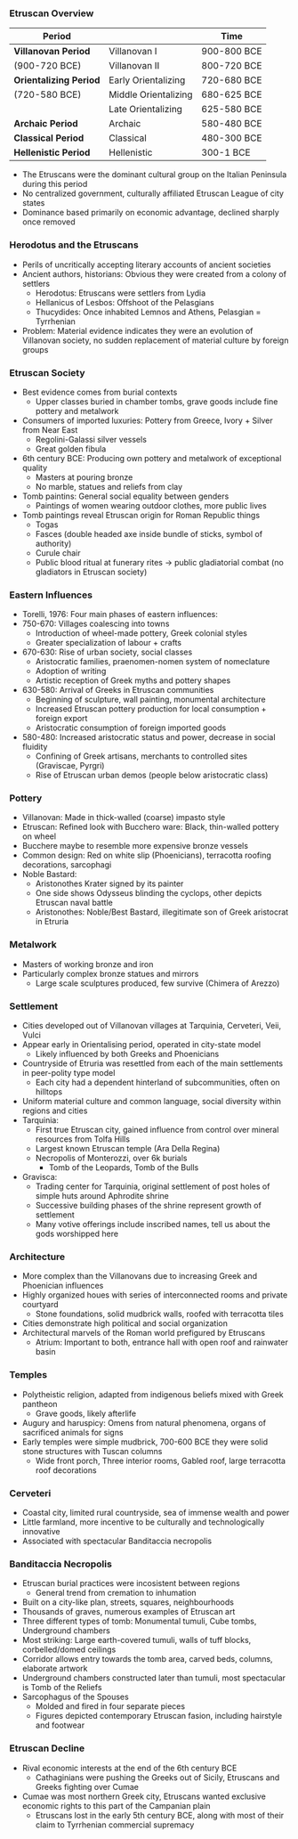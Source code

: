 ### Etruscan Overview
|Period| |Time|
|---|---|---|
|**Villanovan Period**|Villanovan I|900-800 BCE|
|(900-720 BCE)|Villanovan II|800-720 BCE|
|**Orientalizing Period**|Early Orientalizing|720-680 BCE|
|(720-580 BCE)|Middle Orientalizing|680-625 BCE|
| |Late Orientalizing|625-580 BCE|
|**Archaic Period**|Archaic|580-480 BCE|
|**Classical Period**|Classical|480-300 BCE|
|**Hellenistic Period**|Hellenistic|300-1 BCE|
 - The Etruscans were the dominant cultural group on the Italian Peninsula during this period
 - No centralized government, culturally affiliated Etruscan League of city states
 - Dominance based primarily on economic advantage, declined sharply once removed

### Herodotus and the Etruscans
 - Perils of uncritically accepting literary accounts of ancient societies
 - Ancient authors, historians: Obvious they were created from a colony of settlers
	 - Herodotus: Etruscans were settlers from Lydia
	 - Hellanicus of Lesbos: Offshoot of the Pelasgians
	 - Thucydides: Once inhabited Lemnos and Athens, Pelasgian = Tyrrhenian
 - Problem: Material evidence indicates they were an evolution of Villanovan society, no sudden replacement of material culture by foreign groups

### Etruscan Society
 - Best evidence comes from burial contexts
	 - Upper classes buried in chamber tombs, grave goods include fine pottery and metalwork
 - Consumers of imported luxuries: Pottery from Greece, Ivory + Silver from Near East
	 - Regolini-Galassi silver vessels
	 - Great golden fibula
 - 6th century BCE: Producing own pottery and metalwork of exceptional quality
	 - Masters at pouring bronze
	 - No marble, statues and reliefs from clay
 - Tomb paintins: General social equality between genders
	 - Paintings of women wearing outdoor clothes, more public lives
 - Tomb paintings reveal Etruscan origin for Roman Republic things
	 - Togas
	 - Fasces (double headed axe inside bundle of sticks, symbol of authority)
	 - Curule chair
	 - Public blood ritual at funerary rites -> public gladiatorial combat (no gladiators in Etruscan society)

### Eastern Influences
 - Torelli, 1976: Four main phases of eastern influences:
 - 750-670: Villages coalescing into towns
	 - Introduction of wheel-made pottery, Greek colonial styles
	 - Greater specialization of labour + crafts
 - 670-630: Rise of urban society, social classes
	 - Aristocratic families, praenomen-nomen system of nomeclature
	 - Adoption of writing
	 - Artistic reception of Greek myths and pottery shapes
 - 630-580: Arrival of Greeks in Etruscan communities
	 - Beginning of sculpture, wall painting, monumental architecture
	 - Increased Etruscan pottery production for local consumption + foreign export
	 - Aristocratic consumption of foreign imported goods
 - 580-480: Increased aristocratic status and power, decrease in social fluidity
	 - Confining of Greek artisans, merchants to controlled sites (Graviscae, Pyrgri)
	 - Rise of Etruscan urban demos (people below aristocratic class)

### Pottery
 - Villanovan: Made in thick-walled (coarse) impasto style
 - Etruscan: Refined look with Bucchero ware: Black, thin-walled pottery on wheel
 - Bucchere maybe to resemble more expensive bronze vessels
 - Common design: Red on white slip (Phoenicians), terracotta roofing decorations, sarcophagi
 - Noble Bastard:
	 - Aristonothes Krater signed by its painter
	 - One side shows Odysseus blinding the cyclops, other depicts Etruscan naval battle
	 - Aristonothes: Noble/Best Bastard, illegitimate son of Greek aristocrat in Etruria

### Metalwork
 - Masters of working bronze and iron
 - Particularly complex bronze statues and mirrors
	 - Large scale sculptures produced, few survive (Chimera of Arezzo)

### Settlement
 - Cities developed out of Villanovan villages at Tarquinia, Cerveteri, Veii, Vulci
 - Appear early in Orientalising period, operated in city-state model
	 - Likely influenced by both Greeks and Phoenicians
 - Countryside of Etruria was resettled from each of the main settlements in peer-polity type model
	 - Each city had a dependent hinterland of subcommunities, often on hilltops
 - Uniform material culture and common language, social diversity within regions and cities
 - Tarquinia:
	 - First true Etruscan city, gained influence from control over mineral resources from Tolfa Hills
	 - Largest known Etruscan temple (Ara Della Regina)
	 - Necropolis of Monterozzi, over 6k burials
		 - Tomb of the Leopards, Tomb of the Bulls
 - Gravisca:
	 - Trading center for Tarquinia, original settlement of post holes of simple huts around Aphrodite shrine
	 - Successive building phases of the shrine represent growth of settlement
	 - Many votive offerings include inscribed names, tell us about the gods worshipped here

### Architecture
 - More complex than the Villanovans due to increasing Greek and Phoenician influences
 - Highly organized houes with series of interconnected rooms and private courtyard
	 - Stone foundations, solid mudbrick walls, roofed with terracotta tiles
 - Cities demonstrate high political and social organization
 - Architectural marvels of the Roman world prefigured by Etruscans
	 - Atrium: Important to both, entrance hall with open roof and rainwater basin

### Temples
 - Polytheistic religion, adapted from indigenous beliefs mixed with Greek pantheon
	 - Grave goods, likely afterlife
 - Augury and haruspicy: Omens from natural phenomena, organs of sacrificed animals for signs
 - Early temples were simple mudbrick, 700-600 BCE they were solid stone structures with Tuscan columns
	 - Wide front porch, Three interior rooms, Gabled roof, large terracotta roof decorations

### Cerveteri
 - Coastal city, limited rural countryside, sea of immense wealth and power
 - Little farmland, more incentive to be culturally and technologically innovative
 - Associated with spectacular Banditaccia necropolis

### Banditaccia Necropolis
 - Etruscan burial practices were incosistent between regions
	 - General trend from cremation to inhumation
 - Built on a city-like plan, streets, squares, neighbourhoods
 - Thousands of graves, numerous examples of Etruscan art
 - Three different types of tomb: Monumental tumuli, Cube tombs, Underground chambers
 - Most striking: Large earth-covered tumuli, walls of tuff blocks, corbelled/domed ceilings
 - Corridor allows entry towards the tomb area, carved beds, columns, elaborate artwork
 - Underground chambers constructed later than tumuli, most spectacular is Tomb of the Reliefs
 - Sarcophagus of the Spouses
	 - Molded and fired in four separate pieces
	 - Figures depicted contemporary Etruscan fasion, including hairstyle and footwear

### Etruscan Decline
 - Rival economic interests at the end of the 6th century BCE
	 - Cathaginians were pushing the Greeks out of Sicily, Etruscans and Greeks fighting over Cumae
 - Cumae was most northern Greek city, Etruscans wanted exclusive economic rights to this part of the Campanian plain
	 - Etruscans lost in the early 5th century BCE, along with most of their claim to Tyrrhenian commercial supremacy
